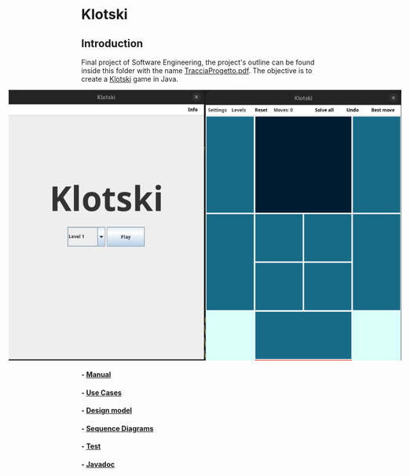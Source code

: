 # Klotski

## Introduction

Final project of Software Engineering, the project's outline can be found inside this folder with the name [TracciaProgetto.pdf](./img/TracciaProgetto.pdf). 
The objective is to create a [Klotski](https://en.wikipedia.org/wiki/Klotski) game in Java.

<div style="display: flex; justify-content: center;">
    <img src="./img/Menu.png" alt="Menu" width="400" />
    <img src="./img/Game.png" alt="Game" width="400" />
</div>

#### - [Manual](./deliverables/Manuale.md)
#### - [Use Cases](./deliverables/UseCases.md)
#### - [Design model](./deliverables/DesignModel.md)
#### - [Sequence Diagrams](./deliverables/SequenceDiagrams.md)
#### - [Test](./deliverables/Test.md)
#### - [Javadoc](./deliverables/JavaDoc/package-summary.html) 
